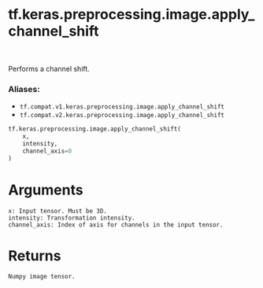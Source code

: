 <div itemscope itemtype="http://developers.google.com/ReferenceObject">
<meta itemprop="name" content="tf.keras.preprocessing.image.apply_channel_shift" />
<meta itemprop="path" content="Stable" />
</div>

# tf.keras.preprocessing.image.apply_channel_shift

<!-- Insert buttons -->

<table class="tfo-notebook-buttons tfo-api" align="left">
</table>



<!-- Start diff -->
Performs a channel shift.

### Aliases:

* `tf.compat.v1.keras.preprocessing.image.apply_channel_shift`
* `tf.compat.v2.keras.preprocessing.image.apply_channel_shift`


``` python
tf.keras.preprocessing.image.apply_channel_shift(
    x,
    intensity,
    channel_axis=0
)
```



<!-- Placeholder for "Used in" -->

# Arguments
    x: Input tensor. Must be 3D.
    intensity: Transformation intensity.
    channel_axis: Index of axis for channels in the input tensor.

# Returns
    Numpy image tensor.